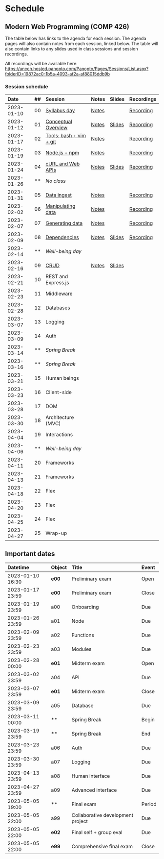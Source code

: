# Schedule

## Modern Web Programming (COMP 426)

The table below has links to the agenda for each session.
The agenda pages will also contain notes from each session, linked below.
The table will also contain links to any slides used in class sessions and session recordings.

All recordings will be available here: https://uncch.hosted.panopto.com/Panopto/Pages/Sessions/List.aspx?folderID=19872ac0-1b5a-4093-af2a-af88015ddb9b

### Session schedule

| Date | ## | Session | Notes | Slides | Recordings |
|:--- |:--- |:--- |:--- |:--- |:--- |
| 2023-01-10 | 00 | [Syllabus day](./00-syllabus.md) | [Notes](./00-syllabus.md#notes) |  | [Recording](https://uncch.hosted.panopto.com/Panopto/Pages/Viewer.aspx?id=f39c9e8c-ed9b-4fdd-a66a-af86017b66fb) |
| 2023-01-12 | 01 | [Conceptual Overview](./01-overview.md) | [Notes](./01-overview.md#notes) | [Slides](https://docs.google.com/presentation/d/1pvG52hIARKD_JGr1QrtxpY66lShBqVEcNKDBvAe4HS4/edit?usp=sharing) | [Recording](https://uncch.hosted.panopto.com/Panopto/Pages/Viewer.aspx?id=01f4d5e1-ccea-443b-aae8-af88017eb128) |
| 2023-01-17 | 02 | [Tools: bash + vim + git](./02-tools.md) | [Notes](./02-tools.md#notes) |  | [Recording](https://uncch.hosted.panopto.com/Panopto/Pages/Viewer.aspx?id=04706274-2460-4e0e-9637-af8d018563f7) |
| 2023-01-19 | 03 | [Node.js + npm](./03-node.md) | [Notes](./03-node.md#notes) |  | [Recording](https://uncch.hosted.panopto.com/Panopto/Pages/Viewer.aspx?id=e6be22ca-23f2-4d86-a016-af8f0182211a) |
| 2023-01-24 | 04 | [cURL and Web APIs](./04-curl.md) | [Notes](./04-curl.md#notes) | [Slides](https://docs.google.com/presentation/d/1n-MjBziohhUBEKUnq3Bxe9gZnR4_ZwA08wj-o4joy8g/edit?usp=sharing) | [Recording](https://uncch.hosted.panopto.com/Panopto/Pages/Viewer.aspx?id=9d592765-5bf7-46a3-a9c0-af9401853d1b) |
| 2023-01-26 | ** | _No class_ | <!--[Notes](#notes)--> | <!--[Slides]()--> | <!--[Recording]()--> |
| 2023-01-31 | 05 | [Data ingest](./05-data-ingest.md) | [Notes](./05-data-ingest.md#notes) | <!--[Slides]()--> | [Recording](https://uncch.hosted.panopto.com/Panopto/Pages/Viewer.aspx?id=44ee0d66-e056-4211-a7db-af9b0181737f) |
| 2023-02-02 | 06 | [Manipulating data](./06-manipulating-data.md) | [Notes](./06-manipulating-data.md#notes) | <!--[Slides]()--> | [Recording](https://uncch.hosted.panopto.com/Panopto/Pages/Viewer.aspx?id=573257b1-f1a6-42e0-8944-af9d01829209) |
| 2023-02-07 | 07 | [Generating data](./07-generating-data.md) | [Notes](./07-generating-data.md#notes) | <!--[Slides]()--> | [Recording](https://uncch.hosted.panopto.com/Panopto/Pages/Viewer.aspx?id=d9c661c0-08e6-4e9b-ac42-afa201836134) |
| 2023-02-09 | 08 | [Dependencies](./08-dependencies.md) | [Notes](./08-dependencies.md#notes) | [Slides](https://uncch.hosted.panopto.com/Panopto/Pages/Viewer.aspx?id=90c85d86-4f81-408f-a094-afa4017ecd48) | [Recording]() |
| 2023-02-14 | ** | _Well-being day_ |  |  |  |
| 2023-02-16 | 09 | [CRUD](./09-crud.md) | [Notes](./09-crud.md#notes) | [Slides](https://docs.google.com/presentation/d/1p9KxQ5hs6O-OS7xldBTZY6tWSBQFxNz8rrY3sQaTmFU/edit?usp=sharing) | <!--[Recording]()--> |
| 2023-02-21 | 10 | REST and Express.js | <!--[Notes](#notes)--> | <!--[Slides]()--> | <!--[Recording]()--> |
| 2023-02-23 | 11 | Middleware | <!--[Notes](#notes)--> | <!--[Slides]()--> | <!--[Recording]()--> |
| 2023-02-28 | 12 | Databases | <!--[Notes](#notes)--> | <!--[Slides]()--> | <!--[Recording]()--> |
| 2023-03-07 | 13 | Logging | <!--[Notes](#notes)--> | <!--[Slides]()--> | <!--[Recording]()--> |
| 2023-03-09 | 14 | Auth | <!--[Notes](#notes)--> | <!--[Slides]()--> | <!--[Recording]()--> |
| 2023-03-14 | ** | _Spring Break_ |  |  |  |
| 2023-03-16 | ** | _Spring Break_ |  |  |  |
| 2023-03-21 | 15 | Human beings | <!--[Notes](#notes)--> | <!--[Slides]()--> | <!--[Recording]()--> |
| 2023-03-23 | 16 | Client-side | <!--[Notes](#notes)--> | <!--[Slides]()--> | <!--[Recording]()--> |
| 2023-03-28 | 17 | DOM | <!--[Notes](#notes)--> | <!--[Slides]()--> | <!--[Recording]()--> |
| 2023-03-30 | 18 | Architecture (MVC) | <!--[Notes](#notes)--> | <!--[Slides]()--> | <!--[Recording]()--> |
| 2023-04-04 | 19 | Interactions | <!--[Notes](#notes)--> | <!--[Slides]()--> | <!--[Recording]()--> |
| 2023-04-06 | ** | _Well-being day_ |  |  |  |
| 2023-04-11 | 20 | Frameworks | <!--[Notes](#notes)--> | <!--[Slides]()--> | <!--[Recording]()--> |
| 2023-04-13 | 21 | Frameworks | <!--[Notes](#notes)--> | <!--[Slides]()--> | <!--[Recording]()--> |
| 2023-04-18 | 22 | Flex | <!--[Notes](#notes)--> | <!--[Slides]()--> | <!--[Recording]()--> |
| 2023-04-20 | 23 | Flex | <!--[Notes](#notes)--> | <!--[Slides]()--> | <!--[Recording]()--> |
| 2023-04-25 | 24 | Flex | <!--[Notes](#notes)--> | <!--[Slides]()--> | <!--[Recording]()--> |
| 2023-04-27 | 25 | Wrap-up | <!--[Notes](#notes)--> | <!--[Slides]()--> | <!--[Recording]()--> |

## Important dates

| Datetime | Object | Title | Event | 
|:--- |:--- |:--- |:--- |
| 2023-01-10 16:30 | **e00** | Preliminary exam | Open |
| 2023-01-17 23:59 | **e00** | Preliminary exam | Close |
| 2023-01-19 23:59 | a00 | Onboarding | Due |
| 2023-01-26 23:59 | a01 | Node | Due |
| 2023-02-09 23:59 | a02 | Functions | Due |
| 2023-02-23 23:59 | a03 | Modules | Due |
| 2023-02-28 00:00 | **e01** | Midterm exam | Open |
| 2023-03-02 23:59 | a04 | API | Due |
| 2023-03-07 23:59 | **e01** | Midterm exam | Close |
| 2023-03-09 23:59 | a05 | Database | Due |
| 2023-03-11 00:00 | **  | Spring Break | Begin |
| 2023-03-19 23:59 | **  | Spring Break | End |
| 2023-03-23 23:59 | a06 | Auth | Due |
| 2023-03-30 23:59 | a07 | Logging | Due |
| 2023-04-13 23:59 | a08 | Human interface | Due |
| 2023-04-27 23:59 | a09 | Advanced interface | Due |
| 2023-05-05 19:00 | **  | Final exam | Period |
| 2023-05-05 22:00 | a99 | Collaborative development project | Due |
| 2023-05-05 22:00 | **e02** | Final self + group eval | Due |
| 2023-05-05 22:00 | **e99** | Comprehensive final exam | Close |
